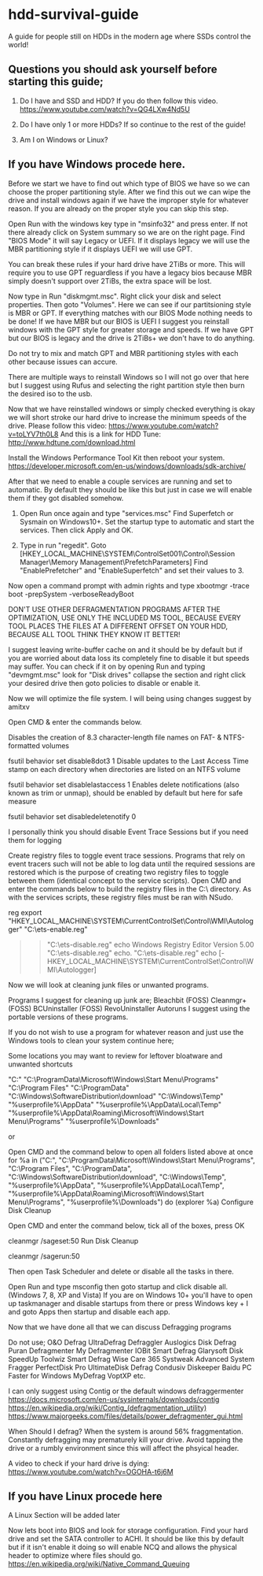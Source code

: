 # hdd-survival-guide
A guide for people still on HDDs in the modern age where SSDs control the world!

## Questions you should ask yourself before starting this guide;

1. Do I have and SSD and HDD? If you do then follow this video. https://www.youtube.com/watch?v=QG4LXw4Nd5U

2. Do I have only 1 or more HDDs? If so continue to the rest of the guide!

3. Am I on Windows or Linux?

## If you have Windows procede here.

Before we start we have to find out which type of BIOS we have so we can choose the proper partitioning style.
After we find this out we can wipe the drive and install windows again if we have the improper style for whatever reason.
If you are already on the proper style you can skip this step.

Open Run with the windows key type in "msinfo32" and press enter. If not there already click on System summary so we are on the right page.
Find "BIOS Mode" it will say Legacy or UEFI. If it displays legacy we will use the MBR partitioning style if it displays UEFI we will use GPT.

You can break these rules if your hard drive have 2TiBs or more.
This will require you to use GPT reguardless if you have a legacy bios because MBR simply doesn't support over 2TiBs, the extra space will be lost.

Now type in Run "diskmgmt.msc". Right click your disk and select properties. Then goto "Volumes".
Here we can see if our partitsioning style is MBR or GPT. If everything matches with our BIOS Mode nothing needs to be done!
If we have MBR but our BIOS is UEFI I suggest you reinstall windows with the GPT style for greater storage and speeds.
If we have GPT but our BIOS is legacy and the drive is 2TiBs+ we don't have to do anything.

Do not try to mix and match GPT and MBR partitioning styles with each other because issues can accure.

There are multiple ways to reinstall Windows so I will not go over that here but I suggest using Rufus and selecting the right partition style then burn the desired iso to the usb.

Now that we have reinstalled windows or simply checked everything is okay we will short stroke our hard drive to increase the minimum speeds of the drive.
Please follow this video: https://www.youtube.com/watch?v=toLYV7th0L8
And this is a link for HDD Tune: http://www.hdtune.com/download.html

Install the Windows Performance Tool Kit then reboot your system. https://developer.microsoft.com/en-us/windows/downloads/sdk-archive/

After that we need to enable a couple services are running and set to automatic.
By default they should be like this but just in case we will enable them if they got disabled somehow.

1. Open Run once again and type "services.msc" Find Superfetch or Sysmain on Windows10+.
Set the startup type to automatic and start the services.
Then click Apply and OK.

2. Type in run "regedit".
Goto [HKEY_LOCAL_MACHINE\SYSTEM\ControlSet001\Control\Session Manager\Memory Management\PrefetchParameters]
Find "EnablePrefetcher" and "EnableSuperfetch" and set their values to 3.

Now open a command prompt with admin rights and type
xbootmgr -trace boot -prepSystem -verboseReadyBoot

DON'T USE OTHER DEFRAGMENTATION PROGRAMS AFTER THE OPTIMIZATION, USE ONLY THE INCLUDED MS TOOL, BECAUSE EVERY TOOL PLACES THE FILES AT A DIFFERENT OFFSET ON YOUR HDD, BECAUSE ALL TOOL THINK THEY KNOW IT BETTER!

I suggest leaving write-buffer cache on and it should be by default but if you are worried about data loss its completely fine to disable it but speeds may suffer. You can check if it on by opening Run and typing "devmgmt.msc" look for "Disk drives" collapse the section and right click your desired drive then goto policies to disable or enable it.

Now we will optimize the file system. I will being using changes suggest by amitxv

Open CMD & enter the commands below.

Disables the creation of 8.3 character-length file names on FAT- & NTFS-formatted volumes

fsutil behavior set disable8dot3 1
Disable updates to the Last Access Time stamp on each directory when directories are listed on an NTFS volume

fsutil behavior set disablelastaccess 1
Enables delete notifications (also known as trim or unmap), should be enabled by default but here for safe measure

fsutil behavior set disabledeletenotify 0

I personally think you should disable Event Trace Sessions but if you need them for logging

Create registry files to toggle event trace sessions. Programs that rely on event tracers such will not be able to log data until the required sessions are restored which is the purpose of creating two registry files to toggle between them (identical concept to the service scripts). Open CMD and enter the commands below to build the registry files in the C:\ directory. As with the services scripts, these registry files must be ran with NSudo.

reg export "HKEY_LOCAL_MACHINE\SYSTEM\CurrentControlSet\Control\WMI\Autologger" "C:\ets-enable.reg"
>> "C:\ets-disable.reg" echo Windows Registry Editor Version 5.00
>> "C:\ets-disable.reg" echo.
>> "C:\ets-disable.reg" echo [-HKEY_LOCAL_MACHINE\SYSTEM\CurrentControlSet\Control\WMI\Autologger]

Now we will look at cleaning junk files or unwanted programs.

Programs I suggest for cleaning up junk are;
Bleachbit (FOSS)
Cleanmgr+ (FOSS)
BCUninstaller (FOSS)
RevoUninstaller
Autoruns
I suggest using the portable versions of these programs.

If you do not wish to use a program for whatever reason and just use the Windows tools to clean your system continue here;

Some locations you may want to review for leftover bloatware and unwanted shortcuts 

"C:\"
"C:\ProgramData\Microsoft\Windows\Start Menu\Programs"
"C:\Program Files"
"C:\ProgramData"
"C:\Windows\SoftwareDistribution\download"
"C:\Windows\Temp"
"%userprofile%\AppData"
"%userprofile%\AppData\Local\Temp"
"%userprofile%\AppData\Roaming\Microsoft\Windows\Start Menu\Programs"
"%userprofile%\Downloads"

or

Open CMD and the command below to open all folders listed above at once
for %a in ("C:\", "C:\ProgramData\Microsoft\Windows\Start Menu\Programs", "C:\Program Files", "C:\ProgramData", "C:\Windows\SoftwareDistribution\download", "C:\Windows\Temp", "%userprofile%\AppData", "%userprofile%\AppData\Local\Temp", "%userprofile%\AppData\Roaming\Microsoft\Windows\Start Menu\Programs", "%userprofile%\Downloads") do (explorer %a)
Configure Disk Cleanup

Open CMD and enter the command below, tick all of the boxes, press OK

cleanmgr /sageset:50
Run Disk Cleanup

cleanmgr /sagerun:50

Then open Task Scheduler and delete or disable all the tasks in there.

Open Run and type msconfig then goto startup and click disable all. (Windows 7, 8, XP and Vista)
If you are on Windows 10+ you'll have to open up taskmanager and disable startups from there or press Windows key + I and goto Apps then startup and disable each app.

Now that we have done all that we can discuss Defragging programs 

Do not use;
O&O Defrag
UltraDefrag
Defraggler
Auslogics Disk Defrag
Puran Defragmenter
My Defragmenter
IOBit Smart Defrag
Glarysoft Disk SpeedUp
Toolwiz Smart Defrag
Wise Care 365
Systweak Advanced System
Fragger
PerfectDisk Pro
UltimateDisk Defrag
Condusiv Diskeeper
Baidu PC Faster for Windows
MyDefrag
VoptXP
etc.

I can only suggest using Contig or the default windows defraggermenter
https://docs.microsoft.com/en-us/sysinternals/downloads/contig
https://en.wikipedia.org/wiki/Contig_(defragmentation_utility)
https://www.majorgeeks.com/files/details/power_defragmenter_gui.html

When Should I defrag? When the system is around 56% fraggmentation. Constantly defragging may prematurely kill your drive.
Avoid tapping the drive or a rumbly environment since this will affect the phsyical header.

A video to check if your hard drive is dying: https://www.youtube.com/watch?v=OGOHA-t6j6M

## If you have Linux procede here
A Linux Section will be added later

Now lets boot into BIOS and look for storage configuration. Find your hard drive and set the SATA controller to ACHI. It should be like this by default but if it isn't enable it doing so will enable NCQ and allows the physical header to optimize where files should go. https://en.wikipedia.org/wiki/Native_Command_Queuing
